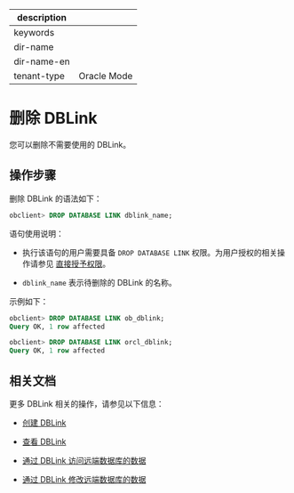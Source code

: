 |description||
|---|---|
|keywords||
|dir-name||
|dir-name-en||
|tenant-type|Oracle Mode|

# 删除 DBLink

您可以删除不需要使用的 DBLink。

## 操作步骤

删除 DBLink 的语法如下：

```sql
obclient> DROP DATABASE LINK dblink_name;
```

语句使用说明：

* 执行该语句的用户需要具备 `DROP DATABASE LINK` 权限。为用户授权的相关操作请参见 [直接授予权限](../../../../600.manage/500.security-and-permissions/300.access-control/200.user-and-permission/300.permission-of-oracle-mode/200.authority-of-oracle-mode.md)。

* `dblink_name` 表示待删除的 DBLink 的名称。

示例如下：

```sql
obclient> DROP DATABASE LINK ob_dblink;
Query OK, 1 row affected
```

```sql
obclient> DROP DATABASE LINK orcl_dblink;
Query OK, 1 row affected
```

## 相关文档

更多 DBLink 相关的操作，请参见以下信息：

* [创建 DBLink](../1000.manage-dblink-of-oracle-mode/100.create-a-dblink-of-oracle-mode.md)

* [查看 DBLink](../1000.manage-dblink-of-oracle-mode/200.view-a-dblink-of-oracle-mode.md)

* [通过 DBLink 访问远端数据库的数据](../1000.manage-dblink-of-oracle-mode/300.access-a-remote-database-by-a-dblink-of-oracle-mode.md)

* [通过 DBLink 修改远端数据库的数据](../1000.manage-dblink-of-oracle-mode/400.update-data-in-remote-database-by-a-dblink-of-oracle-mode.md)
